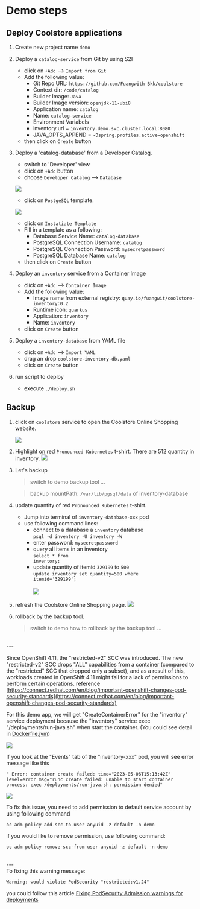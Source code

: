 # Demo steps

## Deploy Coolstore applications
1. Create new project name `demo`

2. Deploy a `catalog-service` from Git by using S2I
   - click on `+Add` --> `Import from Git`
   - Add the following value:
     - Git Repo URL: `https://github.com/Fuangwith-Bkk/coolstore`
     - Context dir: `/code/catalog`
     - Builder Image: `Java`
     - Builder Image version: `openjdk-11-ubi8`
     - Application name: `catalog`
     - Name: `catalog-service`
     - Environment Variabels
      - inventory.url = `inventory.demo.svc.cluster.local:8080`
      - JAVA_OPTS_APPEND = `-Dspring.profiles.active=openshift`
    - then click on `Create` button
   
3. Deploy a 'catalog-database' from a Developer Catalog.

   - switch to 'Developer' view
   - click on `+Add` button
   - choose `Developer Catalog` --> `Database`

    ![](../images/demo-s2i-catalog-db.png)

   - click on `PostgeSQL` template.
  
    ![](../images/demo-s2i-postgresql-template.png)

   - click on `Instatiate Template`
   - Fill in a template as a following:
     - Database Service Name: `catalog-database`
     - PostgreSQL Connection Username: `catalog`
     - PostgreSQL Connection Password: `mysecretpassword`
     - PostgreSQL Database Name: `catalog`
   - then click on `Create` button

4. Deploy an `inventory` service from a Container Image
   - click on `+Add` --> `Container Image`
   - Add the following value:
     - Image name from external registry: `quay.io/fuangwit/coolstore-inventory:0.2`
     - Runtime icon: `quarkus`
     - Application: `inventory`
     - Name: `inventory`
   - click on `Create` button
  
5. Deploy a `inventory-database` from YAML file
   - click on `+Add` --> `Import YAML`
   - drag an drop `coolstore-inventory-db.yaml` 
   - click on `Create` button

6. run script to deploy
   - execute `./deploy.sh`

## Backup
1. click on `coolstore` service to open the Coolstore Online Shopping website.

    ![](../images/demo-s2i-coolstore-topology.png)


2. Highlight on red `Pronounced Kubernetes` t-shirt.
   There are 512 quantity in inventory.
    ![](../images/demo-s2i-coolstore-website.png)

3. Let's backup 
   > switch to demo backup tool ...

   > backup mountPath: `/var/lib/pgsql/data` of inventory-database




4. update quantity of red `Pronounced Kubernetes` t-shirt.
   - Jump into terminal of `inventory-database-xxx` pod
   - use following command lines:
     - connect to a database a `inventory` database <br>
      <code>psql -d inventory -U inventory -W</code>
     - enter password: `mysecretpassword`
     - query all items in an inventory <br>
      <code>select * from inventory;</code>
     - update quantity of itemid `329199` to `500` <br>
      <code>update inventory set quantity=500 where itemid='329199';</code> <br><br>
    ![](../images/demo-s2i-update-inventory.png)<br>

5. refresh the Coolstore Online Shopping page. 
    ![](../images/demo-s2i-t-shirt-500.png)

6. rollback by the backup tool.
   > switch to demo how to rollback by the backup tool ...

<br>
---
<br>


Since OpenShift 4.11, the "restricted-v2" SCC was introduced. The new "restricted-v2" SCC drops "ALL" capabilities from a container (compared to the "restricted" SCC that dropped only a subset), and as a result of this, workloads created in OpenShift 4.11 might fail for a lack of permissions to perform certain operations.
reference [https://connect.redhat.com/en/blog/important-openshift-changes-pod-security-standards](https://connect.redhat.com/en/blog/important-openshift-changes-pod-security-standards)<br>

For this demo app, we will get "CreateContainerError" for the "inventory" service deployment because the "inventory" service exec "/deployments/run-java.sh"  when start the container. (You could see detail in [Dockerfile.jvm](../code/inventory/src/main/docker/Dockerfile.jvm))

   ![](../images/run-java-sh.jpg)<br>

If you look at the "Events" tab of the "inventory-xxx" pod, you will see error message like this <br>

    " Error: container create failed: time="2023-05-06T15:13:42Z" level=error msg="runc create failed: unable to start container process: exec /deployments/run-java.sh: permission denied" 

   ![](../images/inventory-permission-denied.png)<br>

To fix this issue, you need to add permission to default service account by using following command 

    oc adm policy add-scc-to-user anyuid -z default -n demo

if you would like to remove permission, use following command:

    oc adm policy remove-scc-from-user anyuid -z default -n demo 

<br>
---
<br>
To fixing this warning message:

    Warning: would violate PodSecurity "restricted:v1.24"

you could follow this article [Fixing PodSecurity Admission warnings for deployments](https://access.redhat.com/solutions/7002730)
